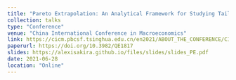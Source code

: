 ```yaml
---
title: "Pareto Extrapolation: An Analytical Framework for Studying Tail Inequality"
collection: talks
type: "Conference"
venue: "China International Conference in Macroeconomics"
link: https://cicm.pbcsf.tsinghua.edu.cn/en2021/ABOUT_THE_CONFERENCE/CICM_Conference.htm
paperurl: https://doi.org/10.3982/QE1817
slides: https://alexisakira.github.io/files/slides/slides_PE.pdf
date: 2021-06-28
location: "Online"
---
```

